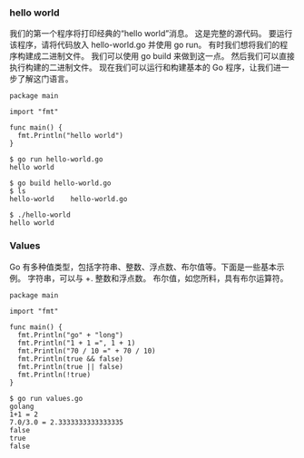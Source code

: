 ### hello world
我们的第一个程序将打印经典的“hello world”消息。  这是完整的源代码。
要运行该程序，请将代码放入 hello-world.go 并使用 go run。
有时我们想将我们的程序构建成二进制文件。  我们可以使用 go build 来做到这一点。
然后我们可以直接执行构建的二进制文件。
现在我们可以运行和构建基本的 Go 程序，让我们进一步了解这门语言。

```
package main

import "fmt"

func main() {
  fmt.Println("hello world")
}

```

```
$ go run hello-world.go
hello world

$ go build hello-world.go
$ ls
hello-world    hello-world.go

$ ./hello-world
hello world

```

### Values
Go 有多种值类型，包括字符串、整数、浮点数、布尔值等。下面是一些基本示例。
字符串，可以与 +.
整数和浮点数。
布尔值，如您所料，具有布尔运算符。

```
package main

import "fmt"

func main() {
  fmt.Println("go" + "long")
  fmt.Println("1 + 1 =", 1 + 1)
  fmt.Println("70 / 10 =" + 70 / 10)
  fmt.Println(true && false)
  fmt.Println(true || false)
  fmt.Println(!true)
}
```

```
$ go run values.go
golang
1+1 = 2
7.0/3.0 = 2.3333333333333335
false
true
false
```
